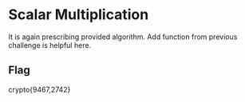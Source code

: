 # Scalar Multiplication

It is again prescribing provided algorithm. Add function from previous challenge is helpful here.

## Flag

crypto{9467,2742}
